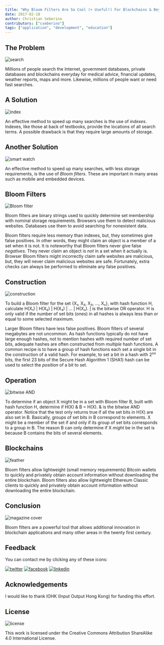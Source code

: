 ```yaml
---
title: "Why Bloom Filters Are So Cool (+ Useful!) For Blockchains & Beyond: An Introduction"
date: 2017-02-10
author: Christian Seberino
contributors: ["cseberino"]
tags: ["application", "development", "education"]
---
```


## The Problem

![search](./9a33dea6c7.jpg)

Millions of people search the Internet, government databases, private databases and blockchains everyday for medical advice, financial updates, weather reports, maps and more.  Likewise, millions of people want or need fast searches.

## A Solution

![index](./a4ce9e4f51.jpg)

An effective method to speed up many searches is the use of *indexes*.  Indexes, like those at back of textbooks, provide the locations of all search terms.  A possible drawback is that they require large amounts of storage.

## Another Solution

![smart watch](./9a5dcca484.jpg)

An effective method to speed up many searches, with less storage requirements, is the use of *Bloom filters*.  These are important in many areas such as mobile and embedded  devices.

## Bloom Filters

![Bloom filter](./a57b80c80b.png)

Bloom filters are binary strings used to quickly determine set membership with nominal storage requirements.  Browsers use them to detect malicious websites.  Databases use them to avoid searching for nonexistent data.

Bloom filters require less memory than indexes, but, they sometimes give false positives.  In other words, they might claim an object is a member of a set when it is not.  It is noteworthy that Bloom filters never give false *negatives*.  They never claim an object is *not* in a set when it actually is.  Browser Bloom filters might incorrectly claim safe websites are malicious, but, they will never claim malicious websites are safe. Fortunately, extra checks can always be performed to eliminate any false positives.

## Construction

![construction](./9a3311d164.jpg)

To build a Bloom filter for the set {X₁, X₂, X₃, ..., Xₙ}, with hash function H, calculate H(X₁) | H(X₂) | H(X₃) | ... | H(Xₙ).  | is the bitwise OR operator.  H is only valid if the number of set bits (ones) in all hashes is always less than or equal to some selected maximum.

Larger Bloom filters have less false positives.  Bloom filters of several megabytes are not uncommon.  As hash functions typically do not have large enough hashes, not to mention hashes with required number of set bits, adequate hashes are often constructed from *multiple* hash functions.  A common recipe is to have a group of hash functions each set a single bit in the construction of a valid hash.  For example, to set a bit in a hash with 2²³ bits, the first 23 bits of the Secure Hash Algorithm 1 (SHA1) hash can be used to select the *position* of a bit to set.

## Operation

![bitwise AND](./a6bcc6fabd.png)

To determine if an object X might be in a set with Bloom filter B, built with hash function H, determine if H(X) & B = H(X).  & is the bitwise AND operator.  Notice that the test only returns true if all the set bits in H(X) are also set in B.  Basically, groups of set bits in B correspond to elements.  X might be a member of the set if and only if its group of set bits corresponds to a group in B.  The reason B can only determine if X *might* be in the set is because B contains the bits of several elements.

## Blockchains

![feather](./a76ee7d70d.jpg)

Bloom filters allow lightweight (small memory requirements) Bitcoin wallets to quickly and privately obtain account information without downloading the entire blockchain.  Bloom filters also allow lightweight Ethereum Classic clients to quickly and privately obtain account information without downloading the entire blockchain.

## Conclusion

![magazine cover](./a71e12d794.jpg)

Bloom filters are a powerful tool that allows additional innovation in blockchain applications and many other areas in the twenty first century.

## Feedback

You can contact me by clicking any of these icons:

[![twitter](./fcbc8685c1.png)](https://twitter.com/chris_seberino) [![facebook](./fcbc627df9.png)](https://www.facebook.com/cseberino) [![linkedin](./fcbcf09c9e.png)](https://www.linkedin.com/in/christian-seberino-776897110)

## Acknowledgements

I would like to thank IOHK (Input Output Hong Kong) for funding this effort.

## License

![license](./88x31.png)

This work is licensed under the Creative Commons Attribution ShareAlike 4.0 International License.
